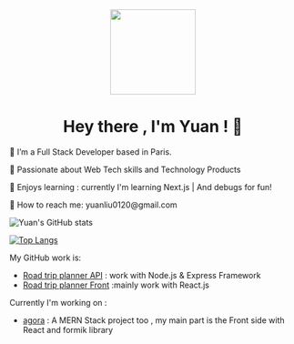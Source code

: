 <div id="header" align="center">
  <img src="https://media.giphy.com/media/IoP0PvbbSWGAM/giphy.gif" width="150"/>
  <h1> Hey there , I'm Yuan ! 👋</h1>
</div>

<div id='main' >
  
  <p> 🌱 I’m a Full Stack Developer based in Paris.</p> 
  <p> 🥰 Passionate about Web Tech skills and Technology Products</p> 
  <p> 👾 Enjoys learning : currently I'm learning Next.js | And debugs for fun! </p>
  <p> 📮 How to reach me: yuanliu0120@gmail.com </p>

</div>
<section align="left">
  
 ![Yuan's GitHub stats](https://github-readme-stats.vercel.app/api?username=yuanliuddd&show_icons=true&theme=great-gatsby)



[![Top Langs](https://github-readme-stats.vercel.app/api/top-langs/?username=yuanliuddd&layout=compact&theme=great-gatsby)](https://github.com/yuanliuddd/github-readme-stats)
</section>

My GitHub work is:

- [Road trip planner API](https://github.com/poollooo/roadtrip-planner-api) : work with Node.js & Express Framework 
- [Road trip planner Front](https://github.com/poollooo/roadtrip-planner-front) :mainly work with React.js 

Currently I'm working on : 

- [agora](https://github.com/sebastienng/agora-project) : A MERN Stack project too , my main part is the Front side with React and formik library 



